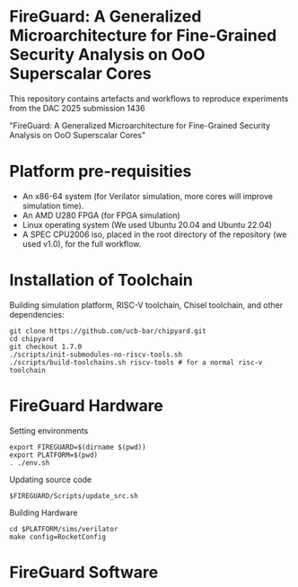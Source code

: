 FireGuard: A Generalized Microarchitecture for Fine-Grained Security Analysis on OoO Superscalar Cores
==================================================

This repository contains artefacts and workflows to reproduce experiments from the DAC 2025 submission 1436

"FireGuard: A Generalized Microarchitecture for Fine-Grained Security Analysis on OoO Superscalar Cores"

Platform pre-requisities
========================
* An x86-64 system (for Verilator simulation, more cores will improve simulation time).
* An AMD U280 FPGA (for FPGA simulation)
* Linux operating system (We used Ubuntu 20.04 and Ubuntu 22.04)
* A SPEC CPU2006 iso, placed in the root directory of the repository (we used v1.0), for the full workflow.

Installation of Toolchain
========================
Building simulation platform, RISC-V toolchain, Chisel toolchain, and other dependencies: 

```
git clone https://github.com/ucb-bar/chipyard.git
cd chipyard
git checkout 1.7.0
./scripts/init-submodules-no-riscv-tools.sh
./scripts/build-toolchains.sh riscv-tools # for a normal risc-v toolchain 
```

FireGuard Hardware
========================
Setting environments

```
export FIREGUARD=$(dirname $(pwd))
export PLATFORM=$(pwd)
. ./env.sh
```

Updating source code
```
$FIREGUARD/Scripts/update_src.sh
```

Building Hardware 
```
cd $PLATFORM/sims/verilator
make config=RocketConfig
```

FireGuard Software
========================